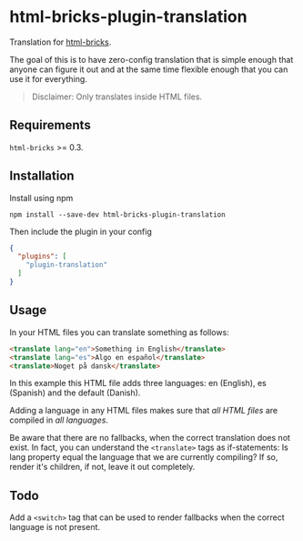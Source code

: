 # html-bricks-plugin-translation

Translation for [html-bricks](https://github.com/html-bricks/html-bricks).

The goal of this is to have zero-config translation that is simple enough that anyone can figure it out and at the same time flexible enough that you can use it for everything.

> Disclaimer: Only translates inside HTML files.

## Requirements

`html-bricks` >= 0.3.

## Installation

Install using npm

`npm install --save-dev html-bricks-plugin-translation`

Then include the plugin in your config

```json
{
  "plugins": [
    "plugin-translation"
  ]
}
```

## Usage

In your HTML files you can translate something as follows:

```html
<translate lang="en">Something in English</translate>
<translate lang="es">Algo en español</translate>
<translate>Noget på dansk</translate>
```

In this example this HTML file adds three languages: en (English), es (Spanish) and the default (Danish).

Adding a language in any HTML files makes sure that *all HTML files* are compiled in *all languages*.

Be aware that there are no fallbacks, when the correct translation does not exist. In fact, you can understand the `<translate>` tags as if-statements: Is lang property equal the language that we are currently compiling? If so, render it's children, if not, leave it out completely.

## Todo

Add a `<switch>` tag that can be used to render fallbacks when the correct language is not present.
